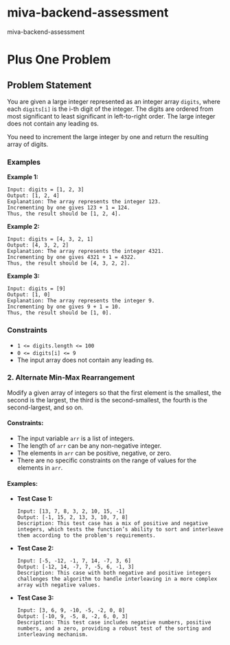 # miva-backend-assessment
miva-backend-assessment

# Plus One Problem

## Problem Statement
You are given a large integer represented as an integer array `digits`, where each `digits[i]` is the i-th digit of the integer. The digits are ordered from most significant to least significant in left-to-right order. The large integer does not contain any leading `0`s.

You need to increment the large integer by one and return the resulting array of digits.

### Examples

**Example 1:**
```
Input: digits = [1, 2, 3]
Output: [1, 2, 4]
Explanation: The array represents the integer 123.
Incrementing by one gives 123 + 1 = 124.
Thus, the result should be [1, 2, 4].
```

**Example 2:**
```
Input: digits = [4, 3, 2, 1]
Output: [4, 3, 2, 2]
Explanation: The array represents the integer 4321.
Incrementing by one gives 4321 + 1 = 4322.
Thus, the result should be [4, 3, 2, 2].
```

**Example 3:**
```
Input: digits = [9]
Output: [1, 0]
Explanation: The array represents the integer 9.
Incrementing by one gives 9 + 1 = 10.
Thus, the result should be [1, 0].
```

### Constraints
- `1 <= digits.length <= 100`
- `0 <= digits[i] <= 9`
- The input array does not contain any leading `0`s.




### 2. Alternate Min-Max Rearrangement

Modify a given array of integers so that the first element is the smallest, the second is the largest, the third is the second-smallest, the fourth is the second-largest, and so on.

#### Constraints:

- The input variable `arr` is a list of integers.
- The length of `arr` can be any non-negative integer.
- The elements in `arr` can be positive, negative, or zero.
- There are no specific constraints on the range of values for the elements in `arr`.

#### Examples:

- **Test Case 1:**
  ```
  Input: [13, 7, 8, 3, 2, 10, 15, -1]
  Output: [-1, 15, 2, 13, 3, 10, 7, 8]
  Description: This test case has a mix of positive and negative integers, which tests the function’s ability to sort and interleave them according to the problem's requirements.
  ```

- **Test Case 2:**
  ```
  Input: [-5, -12, -1, 7, 14, -7, 3, 6]
  Output: [-12, 14, -7, 7, -5, 6, -1, 3]
  Description: This case with both negative and positive integers challenges the algorithm to handle interleaving in a more complex array with negative values.
  ```

- **Test Case 3:**
  ```
  Input: [3, 6, 9, -10, -5, -2, 0, 8]
  Output: [-10, 9, -5, 8, -2, 6, 0, 3]
  Description: This test case includes negative numbers, positive numbers, and a zero, providing a robust test of the sorting and interleaving mechanism.
  ```